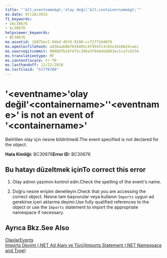 ```yaml
---
title: "'&lt;eventname&gt;'olay değil'&lt;containername&gt;'"
ms.date: 07/20/2015
f1_keywords:
- vbc30676
- bc30676
helpviewer_keywords:
- BC30676
ms.assetid: 16875ec2-94bd-45fd-9198-cc72772d4878
ms.openlocfilehash: ad3baab8b7834465c4f454fc3c65e1b16624caec
ms.sourcegitcommit: 0888d7b24f475c346a3f444de8d83ec1ca7cd234
ms.translationtype: MT
ms.contentlocale: tr-TR
ms.lasthandoff: 12/22/2018
ms.locfileid: "53770708"
---
```

# <a name="lteventnamegt-is-not-an-event-of-ltcontainernamegt"></a><span data-ttu-id="8630f-102">'&lt;eventname&gt;'olay değil'&lt;containername&gt;'</span><span class="sxs-lookup"><span data-stu-id="8630f-102">'&lt;eventname&gt;' is not an event of '&lt;containername&gt;'</span></span>
<span data-ttu-id="8630f-103">Belirtilen olay için nesne bildirilmedi.</span><span class="sxs-lookup"><span data-stu-id="8630f-103">The event specified is not declared for the object.</span></span>  
  
 <span data-ttu-id="8630f-104">**Hata Kimliği:** BC30676</span><span class="sxs-lookup"><span data-stu-id="8630f-104">**Error ID:** BC30676</span></span>  
  
## <a name="to-correct-this-error"></a><span data-ttu-id="8630f-105">Bu hatayı düzeltmek için</span><span class="sxs-lookup"><span data-stu-id="8630f-105">To correct this error</span></span>  
  
1.  <span data-ttu-id="8630f-106">Olay adının yazımını kontrol edin.</span><span class="sxs-lookup"><span data-stu-id="8630f-106">Check the spelling of the event's name.</span></span>  
  
2.  <span data-ttu-id="8630f-107">Doğru nesne erişimi denetleyin.</span><span class="sxs-lookup"><span data-stu-id="8630f-107">Check that you are accessing the correct object.</span></span> <span data-ttu-id="8630f-108">Nesne tam başvurular veya kullanın `Imports` uygun ad gerekirse içeri aktarma deyimi.</span><span class="sxs-lookup"><span data-stu-id="8630f-108">Use fully qualified references to the object or use the `Imports` statement to import the appropriate namespace if necessary.</span></span>  
  
## <a name="see-also"></a><span data-ttu-id="8630f-109">Ayrıca Bkz.</span><span class="sxs-lookup"><span data-stu-id="8630f-109">See Also</span></span>  
 [<span data-ttu-id="8630f-110">Olaylar</span><span class="sxs-lookup"><span data-stu-id="8630f-110">Events</span></span>](../../visual-basic/programming-guide/language-features/events/index.md)  
 [<span data-ttu-id="8630f-111">Imports Deyimi (.NET Ad Alanı ve Türü)</span><span class="sxs-lookup"><span data-stu-id="8630f-111">Imports Statement (.NET Namespace and Type)</span></span>](../../visual-basic/language-reference/statements/imports-statement-net-namespace-and-type.md)
